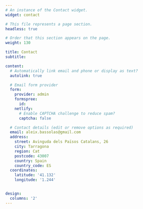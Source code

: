 ```yaml
---
# An instance of the Contact widget.
widget: contact

# This file represents a page section.
headless: true

# Order that this section appears on the page.
weight: 130

title: Contact
subtitle:

content:
  # Automatically link email and phone or display as text?
  autolink: true

  # Email form provider
  form:
    provider: admin
    formspree:
      id:
    netlify:
      # Enable CAPTCHA challenge to reduce spam?
      captcha: false

  # Contact details (edit or remove options as required)
  email: aleix.bassolas@gmail.com
  address:
    street: Avinguda dels Països Catalans, 26
    city: Tarragona
    region: Cat
    postcode: 43007
    country: Spain
    country_code: ES
  coordinates:
    latitude: '41.132'
    longitude: '1.244'


design:
  columns: '2'
---
```

